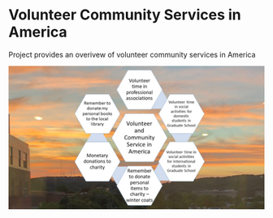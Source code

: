 # Volunteer Community Services in America

Project provides an overivew of volunteer community services in America

![image](VolunteerCommunityServices.jpg)

